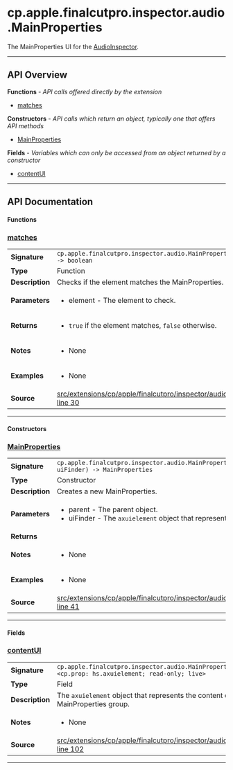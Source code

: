 # cp.apple.finalcutpro.inspector.audio.MainProperties

The MainProperties UI for the [AudioInspector](cp.apple.finalcutpro.inspector.audio.AudioInspector.md).

---

## API Overview
**Functions** - _API calls offered directly by the extension_
 * [matches](#matches)

**Constructors** - _API calls which return an object, typically one that offers API methods_
 * [MainProperties](#mainproperties)

**Fields** - _Variables which can only be accessed from an object returned by a constructor_
 * [contentUI](#contentui)


---

## API Documentation

#### Functions


### [matches](#matches)

|                                             |                                                                                     |
| --------------------------------------------|-------------------------------------------------------------------------------------|
| **Signature**                               | `cp.apple.finalcutpro.inspector.audio.MainProperties.matches(element) -> boolean`                                                                    |
| **Type**                                    | Function                                                                     |
| **Description**                             | Checks if the element matches the MainProperties.                                                                     |
| **Parameters**                              | <ul><li>element - The element to check.</li></ul> |
| **Returns**                                 | <ul><li>`true` if the element matches, `false` otherwise.</li></ul>          |
| **Notes**                                   | <ul><li>None</li></ul> |
| **Examples**                                | <ul><li>None</li></ul> |
| **Source**                                  | [src/extensions/cp/apple/finalcutpro/inspector/audio/MainProperties.lua line 30](https://github.com/CommandPost/CommandPost/blob/develop/src/extensions/cp/apple/finalcutpro/inspector/audio/MainProperties.lua#L30) |

---

#### Constructors


### [MainProperties](#mainproperties)

|                                             |                                                                                     |
| --------------------------------------------|-------------------------------------------------------------------------------------|
| **Signature**                               | `cp.apple.finalcutpro.inspector.audio.MainProperties(parent, uiFinder) -> MainProperties`                                                                    |
| **Type**                                    | Constructor                                                                     |
| **Description**                             | Creates a new MainProperties.                                                                     |
| **Parameters**                              | <ul><li>parent		- The parent object.</li><li>uiFinder	- The `axuielement` object that represents this element.</li></ul> |
| **Returns**                                 | <ul></ul>          |
| **Notes**                                   | <ul><li>None</li></ul> |
| **Examples**                                | <ul><li>None</li></ul> |
| **Source**                                  | [src/extensions/cp/apple/finalcutpro/inspector/audio/MainProperties.lua line 41](https://github.com/CommandPost/CommandPost/blob/develop/src/extensions/cp/apple/finalcutpro/inspector/audio/MainProperties.lua#L41) |

---

#### Fields


### [contentUI](#contentui)

|                                             |                                                                                     |
| --------------------------------------------|-------------------------------------------------------------------------------------|
| **Signature**                               | `cp.apple.finalcutpro.inspector.audio.MainProperties.contentUI <cp.prop: hs.axuielement; read-only; live>`                                                                    |
| **Type**                                    | Field                                                                     |
| **Description**                             | The `axuielement` object that represents the content of the MainProperties group.                                                                     |
| **Notes**                                   | <ul><li>None</li></ul> |
| **Source**                                  | [src/extensions/cp/apple/finalcutpro/inspector/audio/MainProperties.lua line 102](https://github.com/CommandPost/CommandPost/blob/develop/src/extensions/cp/apple/finalcutpro/inspector/audio/MainProperties.lua#L102) |

---

